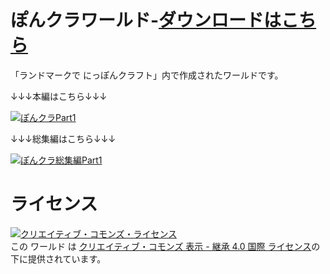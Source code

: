 # ぽんクラワールド-[ダウンロードはこちら]()

「ランドマークで にっぽんクラフト」内で作成されたワールドです。

↓↓↓本編はこちら↓↓↓

[![ぽんクラPart1](http://img.youtube.com/vi/04Pmv3uB4TM/0.jpg)](https://www.youtube.com/watch?v=04Pmv3uB4TM&list=PLAk_kz3mvfCvU3L94cATpPW7fRDWwY_n4&index=1)

↓↓↓総集編はこちら↓↓↓

[![ぽんクラ総集編Part1](http://img.youtube.com/vi/QYHjeaQPI2s/0.jpg)](https://www.youtube.com/watch?v=QYHjeaQPI2s&list=PLAk_kz3mvfCsUw5ZZn4PHqPVcX-Q8s3rU&index=1)

# ライセンス

<a rel="license" href="http://creativecommons.org/licenses/by-sa/4.0/"><img alt="クリエイティブ・コモンズ・ライセンス" style="border-width:0" src="https://i.creativecommons.org/l/by-sa/4.0/88x31.png" /></a><br />この ワールド は <a rel="license" href="https://creativecommons.org/licenses/by-sa/4.0/deed.ja">クリエイティブ・コモンズ 表示 - 継承 4.0 国際 ライセンス</a>の下に提供されています。
